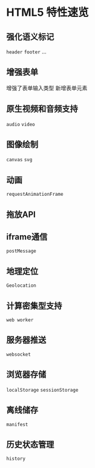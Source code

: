 # HTML5 特性速览

## 强化语义标记

`header` `footer` ...

## 增强表单

增强了表单输入类型
新增表单元素

## 原生视频和音频支持

`audio`
`video`

## 图像绘制

`canvas`
`svg`

## 动画

`requestAnimationFrame`

## 拖放API

## iframe通信

`postMessage`

## 地理定位

`Geolocation`

## 计算密集型支持

`web worker`

## 服务器推送

`websocket`

## 浏览器存储

`localStorage` `sessionStorage`

## 离线储存

`manifest`

## 历史状态管理

`history`


